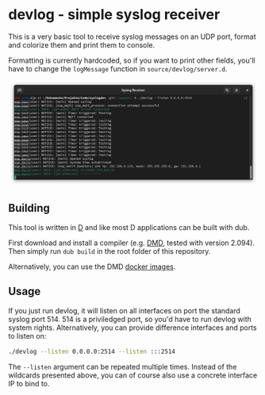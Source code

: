 # devlog - simple syslog receiver

This is a very basic tool to receive syslog messages on an UDP port,
format and colorize them and print them to console.

Formatting is currently hardcoded, so if you want to print other fields,
you'll have to change the `logMessage` function in `source/devlog/server.d`.

![](screenshot.png)

## Building

This tool is written in [D](dlang.org) and like most D applications can be built with dub.

First download and install a compiler (e.g. [DMD](dlang.org/download), tested with version 2.094).
Then simply run `dub build` in the root folder of this repository.

Alternatively, you can use the DMD [docker images](https://hub.docker.com/r/dlang2/dmd-ubuntu).

## Usage

If you just run devlog, it will listen on all interfaces on port the standard syslog port 514.
514 is a priviledged port, so you'd have to run devlog with system rights.
Alternatively, you can provide difference interfaces and ports to listen on:

```bash
./devlog --listen 0.0.0.0:2514 --listen :::2514
```

The `--listen` argument can be repeated multiple times. Instead of the wildcards presented
above, you can of course also use a concrete interface IP to bind to.
